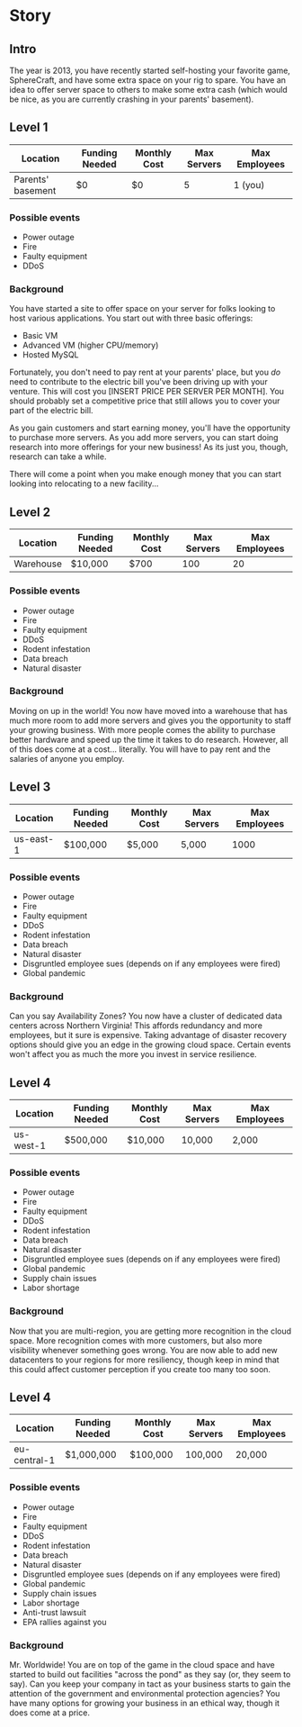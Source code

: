 # Story

## Intro

The year is 2013, you have recently started self-hosting your favorite game, SphereCraft, and have some extra space on your rig to spare. You have an idea to offer server space to others to make some extra cash (which would be nice, as you are currently crashing in your parents' basement).

## Level 1

|Location|Funding Needed|Monthly Cost|Max Servers|Max Employees|
|--------|--------------|------------|-----------|-------------|
|Parents' basement|$0|$0|5|1 (you)|

### Possible events

- Power outage
- Fire
- Faulty equipment
- DDoS

### Background

You have started a site to offer space on your server for folks looking to host various applications. You start out with three basic offerings:

- Basic VM
- Advanced VM (higher CPU/memory)
- Hosted MySQL

Fortunately, you don't need to pay rent at your parents' place, but you _do_ need to contribute to the electric bill you've been driving up with your venture. This will cost you [INSERT PRICE PER SERVER PER MONTH]. You should probably set a competitive price that still allows you to cover your part of the electric bill.

As you gain customers and start earning money, you'll have the opportunity to purchase more servers. As you add more servers, you can start doing research into more offerings for your new business! As its just you, though, research can take a while.

There will come a point when you make enough money that you can start looking into relocating to a new facility...

## Level 2

|Location|Funding Needed|Monthly Cost|Max Servers|Max Employees|
|--------|--------------|------------|-----------|-------------|
|Warehouse|$10,000|$700|100|20|

### Possible events

- Power outage
- Fire
- Faulty equipment
- DDoS
- Rodent infestation
- Data breach
- Natural disaster

### Background

Moving on up in the world! You now have moved into a warehouse that has much more room to add more servers and gives you the opportunity to staff your growing business. With more people comes the ability to purchase better hardware and speed up the time it takes to do research. However, all of this does come at a cost... literally. You will have to pay rent and the salaries of anyone you employ.

## Level 3

|Location|Funding Needed|Monthly Cost|Max Servers|Max Employees|
|--------|--------------|------------|-----------|-------------|
|us-east-1|$100,000|$5,000|5,000|1000|

### Possible events

- Power outage
- Fire
- Faulty equipment
- DDoS
- Rodent infestation
- Data breach
- Natural disaster
- Disgruntled employee sues (depends on if any employees were fired)
- Global pandemic

### Background

Can you say Availability Zones? You now have a cluster of dedicated data centers across Northern Virginia! This affords redundancy and more employees, but it sure is expensive. Taking advantage of disaster recovery options should give you an edge in the growing cloud space. Certain events won't affect you as much the more you invest in service resilience.

## Level 4

|Location|Funding Needed|Monthly Cost|Max Servers|Max Employees|
|--------|--------------|------------|-----------|-------------|
|us-west-1|$500,000|$10,000|10,000|2,000|

### Possible events

- Power outage
- Fire
- Faulty equipment
- DDoS
- Rodent infestation
- Data breach
- Natural disaster
- Disgruntled employee sues (depends on if any employees were fired)
- Global pandemic
- Supply chain issues
- Labor shortage

### Background

Now that you are multi-region, you are getting more recognition in the cloud space. More recognition comes with more customers, but also more visibility whenever something goes wrong. You are now able to add new datacenters to your regions for more resiliency, though keep in mind that this could affect customer perception if you create too many too soon.

## Level 4

|Location|Funding Needed|Monthly Cost|Max Servers|Max Employees|
|--------|--------------|------------|-----------|-------------|
|eu-central-1|$1,000,000|$100,000|100,000|20,000|

### Possible events

- Power outage
- Fire
- Faulty equipment
- DDoS
- Rodent infestation
- Data breach
- Natural disaster
- Disgruntled employee sues (depends on if any employees were fired)
- Global pandemic
- Supply chain issues
- Labor shortage
- Anti-trust lawsuit
- EPA rallies against you

### Background

Mr. Worldwide! You are on top of the game in the cloud space and have started to build out facilities "across the pond" as they say (or, they seem to say). Can you keep your company in tact as your business starts to gain the attention of the government and environmental protection agencies? You have many options for growing your business in an ethical way, though it does come at a price.
